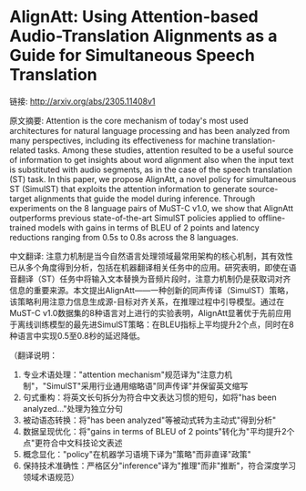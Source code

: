 # AlignAtt: Using Attention-based Audio-Translation Alignments as a Guide for Simultaneous Speech Translation

链接: http://arxiv.org/abs/2305.11408v1

原文摘要:
Attention is the core mechanism of today's most used architectures for
natural language processing and has been analyzed from many perspectives,
including its effectiveness for machine translation-related tasks. Among these
studies, attention resulted to be a useful source of information to get
insights about word alignment also when the input text is substituted with
audio segments, as in the case of the speech translation (ST) task. In this
paper, we propose AlignAtt, a novel policy for simultaneous ST (SimulST) that
exploits the attention information to generate source-target alignments that
guide the model during inference. Through experiments on the 8 language pairs
of MuST-C v1.0, we show that AlignAtt outperforms previous state-of-the-art
SimulST policies applied to offline-trained models with gains in terms of BLEU
of 2 points and latency reductions ranging from 0.5s to 0.8s across the 8
languages.

中文翻译:
注意力机制是当今自然语言处理领域最常用架构的核心机制，其有效性已从多个角度得到分析，包括在机器翻译相关任务中的应用。研究表明，即使在语音翻译（ST）任务中将输入文本替换为音频片段时，注意力机制仍是获取词对齐信息的重要来源。本文提出AlignAtt——一种创新的同声传译（SimulST）策略，该策略利用注意力信息生成源-目标对齐关系，在推理过程中引导模型。通过在MuST-C v1.0数据集的8种语言对上进行的实验表明，AlignAtt显著优于先前应用于离线训练模型的最先进SimulST策略：在BLEU指标上平均提升2个点，同时在8种语言中实现0.5至0.8秒的延迟降低。

（翻译说明：
1. 专业术语处理："attention mechanism"规范译为"注意力机制"，"SimulST"采用行业通用缩略语"同声传译"并保留英文缩写
2. 句式重构：将英文长句拆分为符合中文表达习惯的短句，如将"has been analyzed..."处理为独立分句
3. 被动语态转换：将"has been analyzed"等被动式转为主动式"得到分析"
4. 数据呈现优化：将"gains in terms of BLEU of 2 points"转化为"平均提升2个点"更符合中文科技论文表述
5. 概念显化："policy"在机器学习语境下译为"策略"而非直译"政策"
6. 保持技术准确性：严格区分"inference"译为"推理"而非"推断"，符合深度学习领域术语规范）
